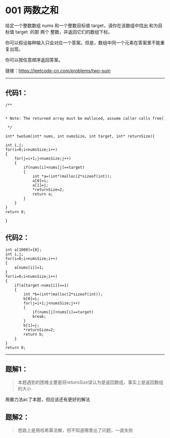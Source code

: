 # 001 两数之和
给定一个整数数组 nums 和一个整数目标值 target，请你在该数组中找出 和为目标值 target  的那 两个 整数，并返回它们的数组下标。

你可以假设每种输入只会对应一个答案。但是，数组中同一个元素在答案里不能重复出现。

你可以按任意顺序返回答案。

链接：https://leetcode-cn.com/problems/two-sum

------------
## 代码1：
```
/**

 * Note: The returned array must be malloced, assume caller calls free().

 */

int* twoSum(int* nums, int numsSize, int target, int* returnSize){

int i,j;
for(i=0;i<numsSize;i++)
{
	for(j=i+1;j<numsSize;j++)
	{
		if(nums[i]+nums[j]==target)
		{
			int *a=(int*)malloc(2*sizeof(int));
			a[0]=i;
			a[1]=j;
			*returnSize=2;
			return a;
		}
	}
}
return 0;  

}
```

## 代码2：
```
int a[1000]={0};
int i,j;
for(i=0;i<numsSize;i++)
{
	a[nums[i]]=1;
}
for(i=0;i<numsSize;i++)
{
	if(a[target-nums[i]]==1)
	{
		int *b=(int*)malloc(2*sizeof(int));
		b[0]=i;
		for(j=i+1;j<numsSize;j++)
		{
			if(nums[j]+nums[i]==target)
			break;
		}
		b[1]=j;
		*returnSize=2;
		return b;	
	}
}
return 0;

```
-----
## 题解1：
>本题遇到的困难主要是将*returnSize*误认为是返回数组，事实上是返回数组的大小

用暴力法ac了本题，但应该还有更好的解法

## 题解2：
>思路上是用哈希算法解，但不知道哪里出了问题，一直失败
